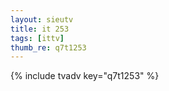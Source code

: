 ```yaml
--- 
layout: sieutv
title: it 253
tags: [ittv]
thumb_re: q7t1253
---
```

{% include tvadv key="q7t1253" %} 
